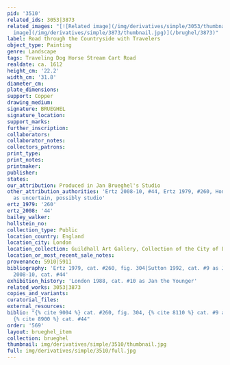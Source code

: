 ```yaml
---
pid: '3510'
related_ids: 3053|3873
related_images: "[![Related image](/img/derivatives/simple/3053/thumbnail.jpg)](/brughel/3053)|[![Related
  image](/img/derivatives/simple/3873/thumbnail.jpg)](/brughel/3873)"
label: Road through the Countryside with Travelers
object_type: Painting
genre: Landscape
tags: Traveling Dog Horse Stream Cart Road
realdate: ca. 1612
height_cm: '22.2'
width_cm: '31.8'
diameter_cm: 
plate_dimensions: 
support: Copper
drawing_medium: 
signature: BRUEGHEL
signature_location: 
support_marks: 
further_inscription: 
collaborators: 
collaborator_notes: 
collectors_patrons: 
print_type: 
print_notes: 
printmaker: 
publisher: 
states: 
our_attribution: Produced in Jan Brueghel's Studio
other_attribution_authorities: 'Ertz 2008-10, #44, Ertz 1979, #260, Honig database
  as uncertain, possibly studio'
ertz_1979: '260'
ertz_2008: '44'
bailey_walker: 
hollstein_no: 
collection_type: Public
location_country: England
location_city: London
location_collection: Guildhall Art Gallery, Collection of the City of London
location_or_most_recent_sale_notes: 
provenance: 5910|5911
bibliography: 'Ertz 1979, cat. #260, fig. 304|Sutton 1992, cat. #9 as Jan the Elder|Ertz
  2008-10, cat. #44'
exhibition_history: 'London 1988, cat. #10 as Jan the Younger'
related_works: 3053|3873
copies_and_variants: 
curatorial_files: 
external_resources: 
biblio: "{% cite 9004 %} cat. #260, fig. 304, {% cite 8110 %} cat. #9 as Jan the Elder,
  {% cite 8900 %} cat. #44"
order: '569'
layout: brueghel_item
collection: brueghel
thumbnail: img/derivatives/simple/3510/thumbnail.jpg
full: img/derivatives/simple/3510/full.jpg
---
```

